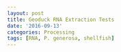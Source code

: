 ```yaml
---
layout: post
title: Geoduck RNA Extraction Tests
date: '2016-09-13'
categories: Processing
tags: [RNA, P. generosa, shellfish]
---
```


